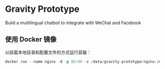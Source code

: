 # Gravity Prototype

Build a multilingual chatbot to integrate with WeChat and Facebook

## 使用 Docker 镜像

以挂载本地目录和配置文件的方式运行容器：

```r
docker run --name nginx -d -p 80:80 -v /data/gravity-prototype/nginx:/etc/nginx -v /data/gravity-prototype/logs:/logs nginx
```
